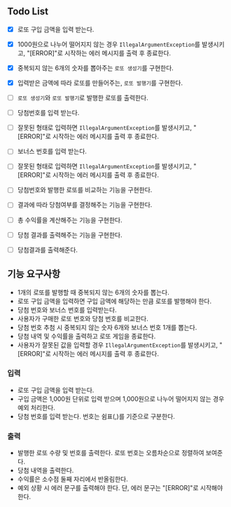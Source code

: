 ## Todo List
- [x] 로또 구입 금액을 입력 받는다.
- [x] 1000원으로 나누어 떨어지지 않는 경우 `IllegalArgumentException`를 발생시키고, "[ERROR]"로 시작하는 에러 메시지를 출력 후 종료한다.
- [x] 중복되지 않는 6개의 숫자를 뽑아주는 `로또 생성기`를 구현한다.
- [x] 입력받은 금액에 따라 로또를 만들어주는, `로또 발행기`를 구현한다.
- [ ] `로또 생성기`와 `로또 발행기`로 발행한 로또를 출력한다.
- [ ] 당첨번호를 입력 받는다.
- [ ] 잘못된 형태로 입력하면  `IllegalArgumentException`를 발생시키고, "[ERROR]"로 시작하는 에러 메시지를 출력 후 종료한다.
- [ ] 보너스 번호를 입력 받는다.
- [ ] 잘못된 형태로 입력하면  `IllegalArgumentException`를 발생시키고, "[ERROR]"로 시작하는 에러 메시지를 출력 후 종료한다.
- [ ] 당첨번호와 발행한 로또를 비교하는 기능을 구현한다.
- [ ] 결과에 따라 당첨여부를 결정해주는 기능을 구현한다.
- [ ] 총 수익률을 계산해주는 기능을 구현한다.
- [ ] 당첨 결과를 출력해주는 기능을 구현한다.
- [ ] 당첨결과를 출력해준다.


## 기능 요구사항

- 1개의 로또를 발행할 때 중복되지 않는 6개의 숫자를 뽑는다.
- 로또 구입 금액을 입력하면 구입 금액에 해당하는 만큼 로또를 발행해야 한다.
- 당첨 번호와 보너스 번호를 입력받는다.
- 사용자가 구매한 로또 번호와 당첨 번호를 비교한다.
- 당첨 번호 추첨 시 중복되지 않는 숫자 6개와 보너스 번호 1개를 뽑는다.
- 당첨 내역 및 수익률을 출력하고 로또 게임을 종료한다.
- 사용자가 잘못된 값을 입력할 경우 `IllegalArgumentException`를 발생시키고, "[ERROR]"로 시작하는 에러 메시지를 출력 후 종료한다.

### 입력

- 로또 구입 금액을 입력 받는다.
- 구입 금액은 1,000원 단위로 입력 받으며 1,000원으로 나누어 떨어지지 않는 경우 예외 처리한다.
- 당첨 번호를 입력 받는다. 번호는 쉼표(,)를 기준으로 구분한다.

### 출력

- 발행한 로또 수량 및 번호를 출력한다. 로또 번호는 오름차순으로 정렬하여 보여준다.
- 당첨 내역을 출력한다.
- 수익률은 소수점 둘째 자리에서 반올림한다.
- 예외 상황 시 에러 문구를 출력해야 한다. 단, 에러 문구는 "[ERROR]"로 시작해야 한다.





